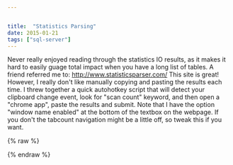 ```yaml
---


title:  "Statistics Parsing"
date: 2015-01-21
tags: ["sql-server"]
---
```


Never really enjoyed reading through the statistics IO results, as it makes it hard to easily guage total impact when you have a long list of tables. A friend referred me to: http://www.statisticsparser.com/ This site is great! However, I really don't like manually copying and pasting the results each time. I threw together a quick autohotkey script that will detect your clipboard change event, look for "scan count" keyword, and then open a "chrome app", paste the results and submit. Note that I have the option "window name enabled" at the bottom of the textbox on the webpage. If you don't the tabcount navigation might be a little off, so tweak this if you want.

{% raw %}
 <script src="https://gist.github.com/sheldonhull/01631b28176f71ce4789.js"></script>
{% endraw %}
